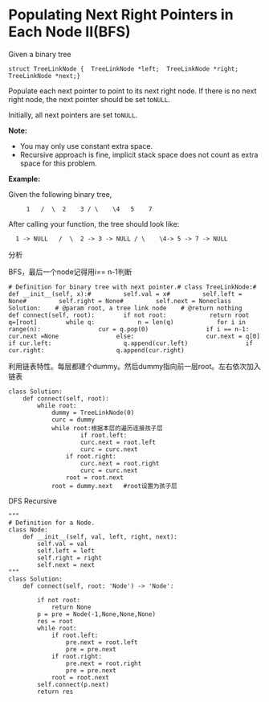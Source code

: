 # Populating Next Right Pointers in Each Node II\(BFS\)

Given a binary tree

```text
struct TreeLinkNode {  TreeLinkNode *left;  TreeLinkNode *right;  TreeLinkNode *next;}
```

Populate each next pointer to point to its next right node. If there is no next right node, the next pointer should be set to`NULL`.

Initially, all next pointers are set to`NULL`.

**Note:**

* You may only use constant extra space.
* Recursive approach is fine, implicit stack space does not count as extra space for this problem.

**Example:**

Given the following binary tree,

```text
     1   /  \  2    3 / \    \4   5    7
```

After calling your function, the tree should look like:

```text
  1 -> NULL   /  \  2 -> 3 -> NULL / \    \4-> 5 -> 7 -> NULL
```

分析

BFS，最后一个node记得用i== n-1判断

```text
# Definition for binary tree with next pointer.# class TreeLinkNode:#     def __init__(self, x):#         self.val = x#         self.left = None#         self.right = None#         self.next = Noneclass Solution:    # @param root, a tree link node    # @return nothing    def connect(self, root):        if not root:            return root        q=[root]        while q:            n = len(q)            for i in range(n):                cur = q.pop(0)                if i == n-1:                    cur.next =None                else:                    cur.next = q[0]                if cur.left:                    q.append(cur.left)                if cur.right:                    q.append(cur.right)
```

利用链表特性。每层都建个dummy。然后dummy指向前一层root。左右依次加入链表

```text
class Solution:   
	def connect(self, root):        
		while root:
			dummy = TreeLinkNode(0)
			curc = dummy
			while root:根据本层的遍历连接孩子层
					if root.left:
			        curc.next = root.left
			        curc = curc.next
			    if root.right:
			        curc.next = root.right
			        curc = curc.next
			    root = root.next
			root = dummy.next	#root设置为孩子层	
```

DFS Recursive

```text
"""
# Definition for a Node.
class Node:
    def __init__(self, val, left, right, next):
        self.val = val
        self.left = left
        self.right = right
        self.next = next
"""
class Solution:
    def connect(self, root: 'Node') -> 'Node':
        
        if not root:
            return None
        p = pre = Node(-1,None,None,None)
        res = root
        while root:
            if root.left:
                pre.next = root.left
                pre = pre.next
            if root.right:
                pre.next = root.right
                pre = pre.next
            root = root.next
        self.connect(p.next)
        return res
                    
```


